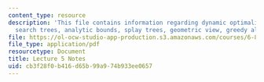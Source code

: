 ```yaml
---
content_type: resource
description: 'This file contains information regarding dynamic optimality: binary
  search trees, analytic bounds, splay trees, geometric view, greedy algorithm.'
file: https://ol-ocw-studio-app-production.s3.amazonaws.com/courses/6-851-advanced-data-structures-spring-2012/cb3f28f0b416d65b99a974b933ee0657_MIT6_851S12_Lec5.pdf
file_type: application/pdf
resourcetype: Document
title: Lecture 5 Notes
uid: cb3f28f0-b416-d65b-99a9-74b933ee0657
---
```

